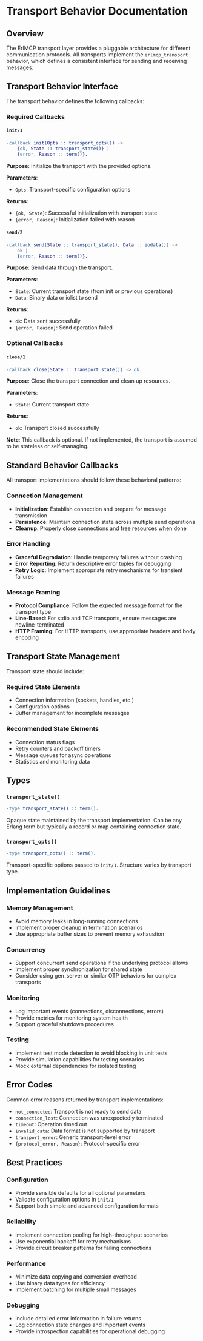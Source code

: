 # Transport Behavior Documentation

## Overview

The ErlMCP transport layer provides a pluggable architecture for different communication protocols. All transports implement the `erlmcp_transport` behavior, which defines a consistent interface for sending and receiving messages.

## Transport Behavior Interface

The transport behavior defines the following callbacks:

### Required Callbacks

#### `init/1`
```erlang
-callback init(Opts :: transport_opts()) -> 
    {ok, State :: transport_state()} | 
    {error, Reason :: term()}.
```

**Purpose**: Initialize the transport with the provided options.

**Parameters**:
- `Opts`: Transport-specific configuration options

**Returns**:
- `{ok, State}`: Successful initialization with transport state
- `{error, Reason}`: Initialization failed with reason

#### `send/2`
```erlang
-callback send(State :: transport_state(), Data :: iodata()) -> 
    ok | 
    {error, Reason :: term()}.
```

**Purpose**: Send data through the transport.

**Parameters**:
- `State`: Current transport state (from init or previous operations)
- `Data`: Binary data or iolist to send

**Returns**:
- `ok`: Data sent successfully
- `{error, Reason}`: Send operation failed

### Optional Callbacks

#### `close/1`
```erlang
-callback close(State :: transport_state()) -> ok.
```

**Purpose**: Close the transport connection and clean up resources.

**Parameters**:
- `State`: Current transport state

**Returns**:
- `ok`: Transport closed successfully

**Note**: This callback is optional. If not implemented, the transport is assumed to be stateless or self-managing.

## Standard Behavior Callbacks

All transport implementations should follow these behavioral patterns:

### Connection Management
- **Initialization**: Establish connection and prepare for message transmission
- **Persistence**: Maintain connection state across multiple send operations
- **Cleanup**: Properly close connections and free resources when done

### Error Handling
- **Graceful Degradation**: Handle temporary failures without crashing
- **Error Reporting**: Return descriptive error tuples for debugging
- **Retry Logic**: Implement appropriate retry mechanisms for transient failures

### Message Framing
- **Protocol Compliance**: Follow the expected message format for the transport type
- **Line-Based**: For stdio and TCP transports, ensure messages are newline-terminated
- **HTTP Framing**: For HTTP transports, use appropriate headers and body encoding

## Transport State Management

Transport state should include:

### Required State Elements
- Connection information (sockets, handles, etc.)
- Configuration options
- Buffer management for incomplete messages

### Recommended State Elements
- Connection status flags
- Retry counters and backoff timers
- Message queues for async operations
- Statistics and monitoring data

## Types

### `transport_state()`
```erlang
-type transport_state() :: term().
```
Opaque state maintained by the transport implementation. Can be any Erlang term but typically a record or map containing connection state.

### `transport_opts()`
```erlang
-type transport_opts() :: term().
```
Transport-specific options passed to `init/1`. Structure varies by transport type.

## Implementation Guidelines

### Memory Management
- Avoid memory leaks in long-running connections
- Implement proper cleanup in termination scenarios
- Use appropriate buffer sizes to prevent memory exhaustion

### Concurrency
- Support concurrent send operations if the underlying protocol allows
- Implement proper synchronization for shared state
- Consider using gen_server or similar OTP behaviors for complex transports

### Monitoring
- Log important events (connections, disconnections, errors)
- Provide metrics for monitoring system health
- Support graceful shutdown procedures

### Testing
- Implement test mode detection to avoid blocking in unit tests
- Provide simulation capabilities for testing scenarios
- Mock external dependencies for isolated testing

## Error Codes

Common error reasons returned by transport implementations:

- `not_connected`: Transport is not ready to send data
- `connection_lost`: Connection was unexpectedly terminated  
- `timeout`: Operation timed out
- `invalid_data`: Data format is not supported by transport
- `transport_error`: Generic transport-level error
- `{protocol_error, Reason}`: Protocol-specific error

## Best Practices

### Configuration
- Provide sensible defaults for all optional parameters
- Validate configuration options in `init/1`
- Support both simple and advanced configuration formats

### Reliability
- Implement connection pooling for high-throughput scenarios
- Use exponential backoff for retry mechanisms
- Provide circuit breaker patterns for failing connections

### Performance
- Minimize data copying and conversion overhead
- Use binary data types for efficiency
- Implement batching for multiple small messages

### Debugging
- Include detailed error information in failure returns
- Log connection state changes and important events
- Provide introspection capabilities for operational debugging
